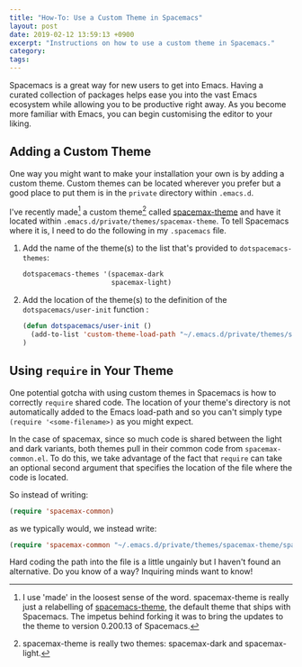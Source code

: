 ```yaml
---
title: "How-To: Use a Custom Theme in Spacemacs"
layout: post
date: 2019-02-12 13:59:13 +0900
excerpt: "Instructions on how to use a custom theme in Spacemacs."
category: 
tags: 
---
```


Spacemacs is a great way for new users to get into Emacs. Having a curated collection of packages helps ease you into the vast Emacs ecosystem while allowing you to be productive right away. As you become more familiar with Emacs, you can begin customising the editor to your liking.

## Adding a Custom Theme

One way you might want to make your installation your own is by adding a custom theme. Custom themes can be located wherever you prefer but a good place to put them is in the `private` directory within `.emacs.d`.

I've recently made[^1] a custom theme[^2] called [spacemax-theme][] and have it located within `.emacs.d/private/themes/spacemax-theme`. To tell Spacemacs where it is, I need to do the following in my `.spacemacs` file.

[spacemax-theme]: https://github.com/pyrmont/spacemax-theme

1. Add the name of the theme(s) to the list that's provided to `dotspacemacs-themes`:

   ```el
   dotspacemacs-themes '(spacemax-dark
                         spacemax-light)
   ```

2. Add the location of the theme(s) to the definition of the `dotspacemacs/user-init` function :

   ```el
   (defun dotspacemacs/user-init ()
     (add-to-list 'custom-theme-load-path "~/.emacs.d/private/themes/spacemax-theme/")
   )
   ```

## Using `require` in Your Theme

One potential gotcha with using custom themes in Spacemacs is how to correctly `require` shared code. The location of your theme's directory is not automatically added to the Emacs load-path and so you can't simply type `(require '<some-filename>)` as you might expect.

In the case of spacemax, since so much code is shared between the light and dark variants, both themes pull in their common code from `spacemax-common.el`. To do this, we take advantage of the fact that `require` can take an optional second argument that specifies the location of the file where the code is located.

So instead of writing:

```el
(require 'spacemax-common)
```

as we typically would, we instead write:

```el
(require 'spacemax-common "~/.emacs.d/private/themes/spacemax-theme/spacemax-common.el")
```

Hard coding the path into the file is a little ungainly but I haven't found an alternative. Do you know of a way? Inquiring minds want to know!

[^1]: I use 'made' in the loosest sense of the word. spacemax-theme is really just a relabelling of [spacemacs-theme][], the default theme that ships with Spacemacs. The impetus behind forking it was to bring the updates to the theme to version 0.200.13 of Spacemacs.

[spacemacs-theme]: https://github.com/nashamri/spacemacs-theme.

[^2]: spacemax-theme is really two themes: spacemax-dark and spacemax-light.